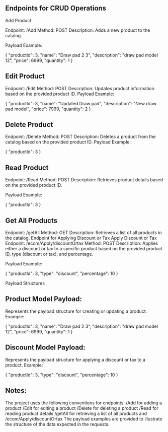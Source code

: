 Endpoints for CRUD Operations
------------------------------


Add Product

Endpoint: /Add
Method: POST
Description: Adds a new product to the catalog.


Payload Example:

{
    "productId": 3,
    "name": "Draw pad 2 3",
    "description": "draw pad model 12",
    "price": 6999,
    "quantity": 1
}


Edit Product
-------------

Endpoint: /Edit
Method: POST
Description: Updates product information based on the provided product ID.
Payload Example:

{
    "productId": 3,
    "name": "Updated Draw pad",
    "description": "New draw pad model",
    "price": 7999,
    "quantity": 2
}


Delete Product
---------------

Endpoint: /Delete
Method: POST
Description: Deletes a product from the catalog based on the provided product ID.
Payload Example:

{
    "productId": 3
}


Read Product
--------------

Endpoint: /Read
Method: POST
Description: Retrieves product details based on the provided product ID.


Payload Example:

{
    "productId": 3
}


Get All Products
-------------------

Endpoint: /getAll
Method: GET
Description: Retrieves a list of all products in the catalog.
Endpoint for Applying Discount or Tax
Apply Discount or Tax
Endpoint: /ecom/Apply/discountOrtax
Method: POST
Description: Applies either a discount or tax to a specific product based on the provided product ID, type (discount or tax), and percentage.


Payload Example:

{
    "productId": 3,
    "type": "discount",
    "percentage": 10
}




Payload Structures

Product Model Payload:
---------------------

Represents the payload structure for creating or updating a product.
Example:

{
    "productId": 3,
    "name": "Draw pad 2 3",
    "description": "draw pad model 12",
    "price": 6999,
    "quantity": 1
}


Discount Model Payload:
----------------------
Represents the payload structure for applying a discount or tax to a product.
Example:

{
    "productId": 3,
    "type": "discount",
    "percentage": 10
}


Notes:
-----
The project uses the following conventions for endpoints:
/Add for adding a product
/Edit for editing a product
/Delete for deleting a product
/Read for reading product details
/getAll for retrieving a list of all products and /ecom/Apply/discountOrtax
The payload examples are provided to illustrate the structure of the data expected in the requests.
